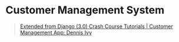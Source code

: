 # Customer Management System

>[Extended from Django (3.0) Crash Course Tutorials | Customer Management App: Dennis Ivy](https://www.youtube.com/playlist?list=PL-51WBLyFTg2vW-_6XBoUpE7vpmoR3ztO)

